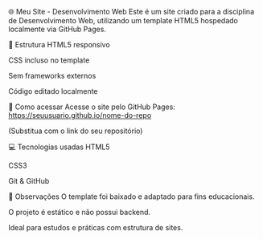 🌐 Meu Site - Desenvolvimento Web
Este é um site criado para a disciplina de Desenvolvimento Web, utilizando um template HTML5 hospedado localmente via GitHub Pages.

📁 Estrutura
HTML5 responsivo

CSS incluso no template

Sem frameworks externos

Código editado localmente

🚀 Como acessar
Acesse o site pelo GitHub Pages:
https://seuusuario.github.io/nome-do-repo

(Substitua com o link do seu repositório)

💻 Tecnologias usadas
HTML5

CSS3

Git & GitHub

📌 Observações
O template foi baixado e adaptado para fins educacionais.

O projeto é estático e não possui backend.

Ideal para estudos e práticas com estrutura de sites.
